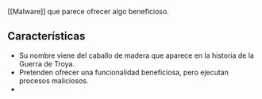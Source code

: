 [[Malware]] que parece ofrecer algo beneficioso.

## Características
- Su nombre viene del caballo de madera que aparece en la historia de la Guerra de Troya.
- Pretenden ofrecer una funcionalidad beneficiosa, pero ejecutan procesos maliciosos.
- 